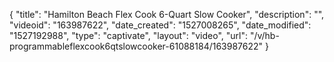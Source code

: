 {
    "title": "Hamilton Beach Flex Cook 6-Quart Slow Cooker",
    "description": "",
    "videoid": "163987622",
    "date_created": "1527008265",
    "date_modified": "1527192988",
    "type": "captivate",
    "layout": "video",
    "url": "\/v\/hb-programmableflexcook6qtslowcooker-61088184\/163987622"
}